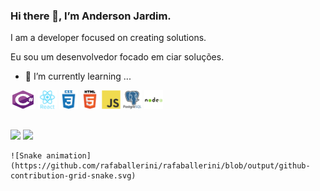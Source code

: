### Hi there 👋, I’m Anderson Jardim.

<p align="left"> 
I am a developer focused on creating solutions.
</p>

<p align="left">  
Eu sou um desenvolvedor focado em ciar soluções.
</p>

- 🌱 I’m currently learning ...

<p align="left">
<img src="https://raw.githubusercontent.com/devicons/devicon/master/icons/csharp/csharp-original.svg" alt="Rafa-Csharp" height="30" width="40"/>
<img src="https://raw.githubusercontent.com/devicons/devicon/master/icons/react/react-original-wordmark.svg" alt="react" width="30" height="30"/>
<img src="https://raw.githubusercontent.com/devicons/devicon/master/icons/css3/css3-plain-wordmark.svg" alt="css3"  width="30" height="30"/>
<img src="https://raw.githubusercontent.com/devicons/devicon/master/icons/html5/html5-original-wordmark.svg" alt="html5"  width="30" height="30"/>
<img src="https://raw.githubusercontent.com/devicons/devicon/master/icons/javascript/javascript-original.svg" alt="javascript" width="30" height="30"/>
<img src="https://raw.githubusercontent.com/devicons/devicon/master/icons/postgresql/postgresql-original-wordmark.svg" alt="postgresql" width="30" height="30"/>
<img src="https://raw.githubusercontent.com/devicons/devicon/master/icons/nodejs/nodejs-original-wordmark.svg" alt="nodejs" width="30" height="30"/>
</p><p align="center">

  <!--
<img src="https://github-readme-stats.vercel.app/api?username=andersonjardim&show_icons=true" alt="andersonjardim"/> 
  -->
</p>



<!--
**AndersonJardim/andersonjardim** is a ✨ _special_ ✨ repository because its `README.md` (this file) appears on your GitHub profile.

Here are some ideas to get you started:

- 🔭 I’m currently working on ...
- 🌱 I’m currently learning ...
- 👯 I’m looking to collaborate on ...
- 🤔 I’m looking for help with ...
- 💬 Ask me about ...
- 📫 How to reach me: ...
- 😄 Pronouns: ...
- ⚡ Fun fact: ...
-->


  
  ##
 
<div> 
  <a href = "mailto:andersonjardim@gmail.com"><img src="https://img.shields.io/badge/-Gmail-%23333?style=for-the-badge&logo=gmail&logoColor=white" target="_blank"></a>
  <a href="https://www.linkedin.com/in/anderson-jardim/" target="_blank"><img src="https://img.shields.io/badge/-LinkedIn-%230077B5?style=for-the-badge&logo=linkedin&logoColor=white" target="_blank"></a> 
 
    ![Snake animation](https://github.com/rafaballerini/rafaballerini/blob/output/github-contribution-grid-snake.svg)
 
</div>
